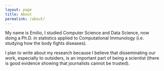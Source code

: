 ```yaml
---
layout: page
title: About
permalink: /about/
---
```


My name is Emilio, I studied Computer Science and Data Science, now doing a Ph.D. in statistics applied to
Computational Immunology (i.e. studying how the body fights diseases).

I plan to write about my research because I believe that disseminating our work, especially to outsiders,
is an important part of being a scientist (there is good evidence showing that journalists cannot be trusted).